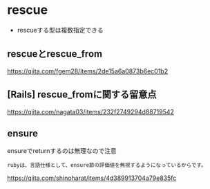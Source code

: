 # rescue
- rescueする型は複数指定できる

## rescueとrescue_from
https://qiita.com/fgem28/items/2de15a6a0873b6ec01b2

## [Rails] rescue_fromに関する留意点
https://qiita.com/nagata03/items/232f2749294d88719542


## ensure
ensureでreturnするのは無理なので注意
```
rubyは、言語仕様として、ensure節の評価値を無視するようになっているからです。
```
https://qiita.com/shinoharat/items/4d389913704a79e835fc